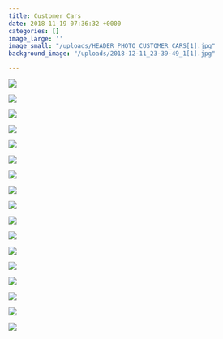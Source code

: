 ```yaml
---
title: Customer Cars
date: 2018-11-19 07:36:32 +0000
categories: []
image_large: ''
image_small: "/uploads/HEADER_PHOTO_CUSTOMER_CARS[1].jpg"
background_image: "/uploads/2018-12-11_23-39-49_1[1].jpg"

---
```

![]({{site.baseurl}}/uploads/HEADER_PHOTO_CUSTOMER_CARS\[1\]-1.jpg)

![]({{site.baseurl}}/uploads/CUSTOMER_CARS_5\[1\].jpg)

![]({{site.baseurl}}/uploads/CUSTOMER_CARS_9\[1\].jpg)

![]({{site.baseurl}}/uploads/CUSTOMER_CARS_4\[1\].jpg)

![]({{site.baseurl}}/uploads/CUSTOMER_CARS\[1\].jpg)

![]({{site.baseurl}}/uploads/CUSTOMER_CARS_7\[1\].jpg)

![]({{site.baseurl}}/uploads/CUSTOMER_CARS_3\[1\].jpg)

![]({{site.baseurl}}/uploads/CUSTOMER_CARS_16\[1\].jpg)

![]({{site.baseurl}}/uploads/CUSTOMER_CARS_1\[1\].jpg)

![]({{site.baseurl}}/uploads/CUSTOMER_CARS_8\[1\].jpg)

![]({{site.baseurl}}/uploads/CUSTOMER_CARS_2\[1\].jpg)

![]({{site.baseurl}}/uploads/CUSTOMER_CARS_13\[1\].jpg)

![]({{site.baseurl}}/uploads/CUSTOMER_CARS_6\[1\].jpg)

![]({{site.baseurl}}/uploads/CUSTOMER_CARS_10\[1\].jpg)

![]({{site.baseurl}}/uploads/CUSTOMER_CARS_11\[1\].jpg)

![]({{site.baseurl}}/uploads/CUSTOMER_CARS_14\[1\].jpg)

![]({{site.baseurl}}/uploads/CUSTOMER_CARS_15\[1\].jpg)